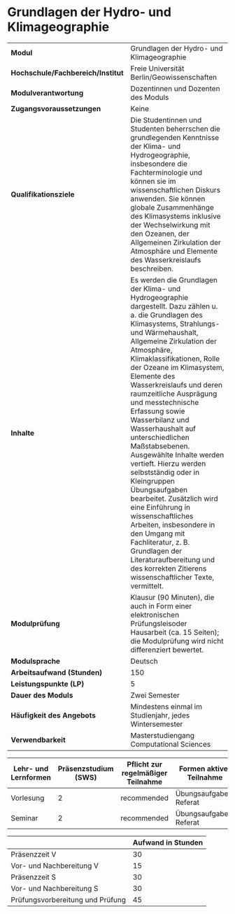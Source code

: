 # Grundlagen der Hydro- und Klimageographie
|                                    |   |
|------------------------------------|---|
|**Modul**                           | Grundlagen der Hydro- und Klimageographie |
|**Hochschule/Fachbereich/Institut** | Freie Universität Berlin/Geowissenschaften |
|**Modulverantwortung**              | Dozentinnen und Dozenten des Moduls |
|**Zugangsvoraussetzungen**          | Keine |
|**Qualifikationsziele**             | Die Studentinnen und Studenten beherrschen die grundlegenden Kenntnisse der Klima- und Hydrogeographie, insbesondere die Fachterminologie und können sie im wissenschaftlichen Diskurs anwenden. Sie können globale Zusammenhänge des Klimasystems inklusive der Wechselwirkung mit den Ozeanen, der Allgemeinen Zirkulation der Atmosphäre und Elemente des Wasserkreislaufs beschreiben. |
|**Inhalte**                         | Es werden die Grundlagen der Klima- und Hydrogeographie dargestellt. Dazu zählen u. a. die Grundlagen des Klimasystems, Strahlungs- und Wärmehaushalt, Allgemeine Zirkulation der Atmosphäre, Klimaklassifikationen, Rolle der Ozeane im Klimasystem, Elemente des Wasserkreislaufs und deren raumzeitliche Ausprägung und messtechnische Erfassung sowie Wasserbilanz und Wasserhaushalt auf unterschiedlichen Maßstabsebenen. Ausgewählte Inhalte werden vertieft. Hierzu werden selbstständig oder in Kleingruppen Übungsaufgaben bearbeitet. Zusätzlich wird eine Einführung in wissenschaftliches Arbeiten, insbesondere in den Umgang mit Fachliteratur, z. B. Grundlagen der Literaturaufbereitung und des korrekten Zitierens wissenschaftlicher Texte, vermittelt. |
|**Modulprüfung**                    | Klausur (90 Minuten), die auch in Form einer elektronischen Prüfungsleisoder Hausarbeit (ca. 15 Seiten); die Modulprüfung wird nicht differenziert bewertet. |
|**Modulsprache**                    | Deutsch |
|**Arbeitsaufwand (Stunden)**        | 150 |
|**Leistungspunkte (LP)**            | 5 |
|**Dauer des Moduls**                | Zwei Semester |
|**Häufigkeit des Angebots**         | Mindestens einmal im Studienjahr, jedes Wintersemester |
|**Verwendbarkeit**                  | Masterstudiengang Computational Sciences |

| Lehr- und Lernformen | Präsenzstudium <br> (SWS) | Pflicht zur regelmäßiger Teilnahme | Formen aktiver Teilnahme |
| ---------------------|---------------------------|------------------------------------|------------------------- |
| Vorlesung            | 2                         | recommended                        | Übungsaufgaben, Referat  |
| Seminar              | 2                         | recommended                        | Übungsaufgaben, Referat  |

|   | Aufwand in Stunden |
| - |--------------------|
| Präsenzzeit V                            | 30    |
| Vor- und Nachbereitung V                 | 15    |
| Präsenzzeit S                            | 30    |
| Vor- und Nachbereitung S                 | 30    |
| Prüfungsvorbereitung und Prüfung         | 45    |
